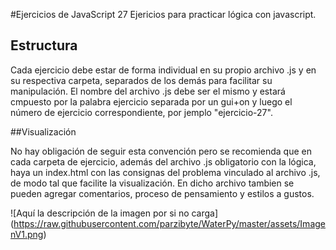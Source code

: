 #Ejercicios de JavaScript
27 Ejericios para practicar lógica con javascript.

## Estructura
Cada ejercicio debe estar  de forma individual en su propio archivo .js y en su respectiva carpeta, separados de los demás para facilitar su manipulación. El nombre del archivo .js debe ser el mismo y estará cmpuesto por la palabra ejercicio separada por un gui+on y luego el número de ejercicio correspondiente, por jemplo "ejercicio-27". 


##Visualización

No hay obligación de seguir esta convención pero se recomienda que en cada carpeta de ejercicio, además del archivo .js obligatorio con la lógica, haya un index.html con las consignas del problema vinculado al archivo .js, de modo tal que facilite la visualización. En dicho archivo tambien se pueden agregar comentarios, proceso de pensamiento y estilos a gustos.



<span>![</span><span>Aquí la descripción de la imagen por si no carga</span><span>]</span><span>(</span><span>https://raw.githubusercontent.com/parzibyte/WaterPy/master/assets/ImagenV1.png</span><span>)</span>